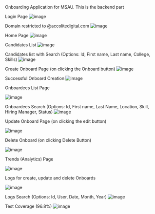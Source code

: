 Onboarding Application for MSAU. This is the backend part

Login Page
 ![image](https://user-images.githubusercontent.com/41691630/116663339-97262900-a9b4-11eb-92ba-ca4f7d390310.png)
 

Domain restricted to @accolitedigital.com
 ![image](https://user-images.githubusercontent.com/41691630/116663365-a016fa80-a9b4-11eb-8be5-dcd73a5e4608.png)
 

Home Page
![image](https://user-images.githubusercontent.com/41691630/116663381-a73e0880-a9b4-11eb-89ec-7e1a9ea542ce.png)


Candidates List 
 ![image](https://user-images.githubusercontent.com/41691630/116663399-ad33e980-a9b4-11eb-949b-4fb7152c4da0.png)
 

Candidates list with Search (Options: Id, First name, Last name, College, Skills)
 ![image](https://user-images.githubusercontent.com/41691630/116663423-b45af780-a9b4-11eb-81b2-9dd1dc5eb774.png)
 

Create Onboard Page (on clicking the Onboard button)
 ![image](https://user-images.githubusercontent.com/41691630/116663436-b9b84200-a9b4-11eb-8911-152ffbb1b807.png)
 

Successful Onboard Creation
 ![image](https://user-images.githubusercontent.com/41691630/116663456-c0df5000-a9b4-11eb-9133-1ab2a70730d0.png)
 

Onboardees List Page
 
![image](https://user-images.githubusercontent.com/41691630/116663474-c6d53100-a9b4-11eb-9c6e-c31aac20f1c8.png)


Onboardees Search (Options: Id, First name, Last Name, Location, Skill, Hiring Manager, Status)
 ![image](https://user-images.githubusercontent.com/41691630/116663500-cfc60280-a9b4-11eb-926b-2d51845efe45.png)
 

Update Onboard Page (on clicking the edit button)
 
![image](https://user-images.githubusercontent.com/41691630/116663513-d48ab680-a9b4-11eb-810c-48100832b874.png)


Delete Onboard (on clicking Delete Button)
 
![image](https://user-images.githubusercontent.com/41691630/116663524-d8b6d400-a9b4-11eb-865f-bafbd88d1920.png)



Trends (Analytics) Page

![image](https://user-images.githubusercontent.com/41691630/116663585-f2581b80-a9b4-11eb-923c-10a0267eff28.png)


Logs for create, update and delete Onboards
 
![image](https://user-images.githubusercontent.com/41691630/116663613-fab05680-a9b4-11eb-9447-085afd9c2036.png)


Logs Search (Options: Id, User, Date, Month, Year)
 ![image](https://user-images.githubusercontent.com/41691630/116663626-fedc7400-a9b4-11eb-9e99-407df6caf0e3.png)
 


Test Coverage (96.8%)
![image](https://user-images.githubusercontent.com/41691630/116663636-03a12800-a9b5-11eb-8c9e-5d581d1dbc22.png)

 
